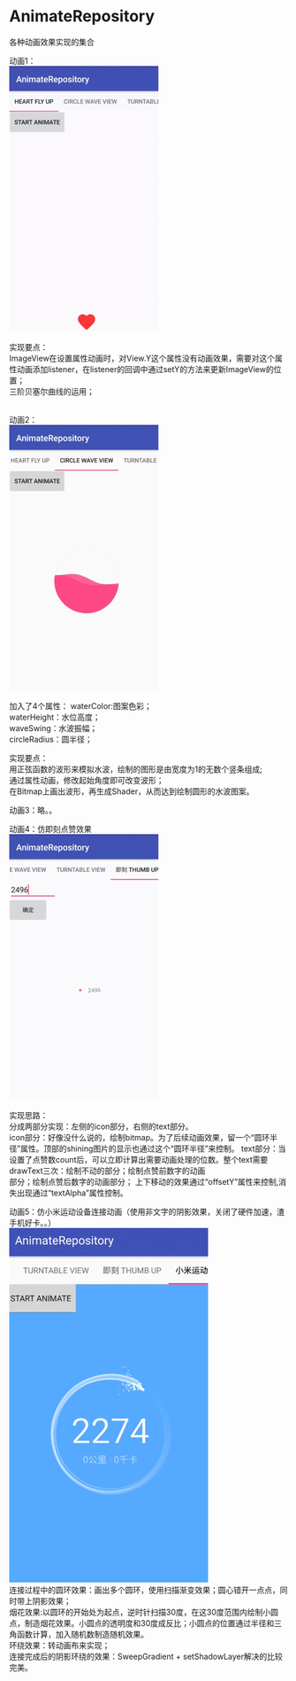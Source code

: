 # AnimateRepository
各种动画效果实现的集合

动画1：<br>
![Demo GIF](https://github.com/zzjivan/AnimateRepository/raw/master/gif/heart_fly_up.gif "Demo") 
<br>

实现要点：<br>
ImageView在设置属性动画时，对View.Y这个属性没有动画效果，需要对这个属性动画添加listener，在listener的回调中通过setY的方法来更新ImageView的位置；<br>
三阶贝塞尔曲线的运用；<br><br>


动画2：<br>
![Demo GIF](https://github.com/zzjivan/AnimateRepository/raw/master/gif/wave.gif "Demo") 
<br>

加入了4个属性：
waterColor:图案色彩；<br>
waterHeight：水位高度；<br>
waveSwing：水波振幅；<br>
circleRadius：圆半径；<br>

实现要点：<br>
用正弦函数的波形来模拟水波，绘制的图形是由宽度为1的无数个竖条组成;<br>
通过属性动画，修改起始角度即可改变波形；<br>
在Bitmap上画出波形，再生成Shader，从而达到绘制圆形的水波图案。<br>

动画3：略。。

动画4：仿即刻点赞效果<br>
![Demo GIF](https://github.com/zzjivan/AnimateRepository/raw/master/gif/thumbup.gif "Demo") 
<br>

实现思路：<br>
分成两部分实现：左侧的icon部分，右侧的text部分。<br>
icon部分：好像没什么说的，绘制bitmap。为了后续动画效果，留一个“圆环半径”属性。顶部的shining图片的显示也通过这个“圆环半径”来控制。
text部分：当设置了点赞数count后，可以立即计算出需要动画处理的位数。整个text需要drawText三次：绘制不动的部分；绘制点赞前数字的动画<br>
部分；绘制点赞后数字的动画部分； 上下移动的效果通过“offsetY”属性来控制,消失出现通过“textAlpha”属性控制。<br>

动画5：仿小米运动设备连接动画（使用非文字的阴影效果，关闭了硬件加速，渣手机好卡。。）<br>
![Demo GIF](https://github.com/zzjivan/AnimateRepository/raw/master/gif/circleRun_xiaomi.gif "Demo")
<br>
连接过程中的圆环效果：画出多个圆环，使用扫描渐变效果；圆心错开一点点，同时带上阴影效果；<br>
烟花效果:以圆环的开始处为起点，逆时针扫描30度，在这30度范围内绘制小圆点，制造烟花效果。小圆点的透明度和30度成反比；小圆点的位置通过半径和三角函数计算，加入随机数制造随机效果。<br>
环绕效果：转动画布来实现；<br>
连接完成后的阴影环绕的效果：SweepGradient + setShadowLayer解决的比较完美。
         
